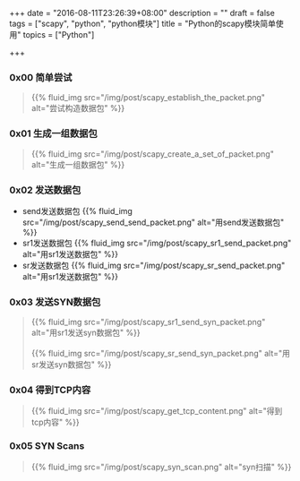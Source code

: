 +++
date = "2016-08-11T23:26:39+08:00"
description = ""
draft = false
tags = ["scapy", "python", "python模块"]
title = "Python的scapy模块简单使用"
topics = ["Python"]

+++

### 0x00 简单尝试
> {{% fluid_img src="/img/post/scapy_establish_the_packet.png" alt="尝试构造数据包" %}}

### 0x01 生成一组数据包
> {{% fluid_img src="/img/post/scapy_create_a_set_of_packet.png" alt="生成一组数据包" %}}

### 0x02 发送数据包
* send发送数据包
{{% fluid_img src="/img/post/scapy_send_send_packet.png" alt="用send发送数据包" %}}
* sr1发送数据包
{{% fluid_img src="/img/post/scapy_sr1_send_packet.png" alt="用sr1发送数据包" %}}
* sr发送数据包
{{% fluid_img src="/img/post/scapy_sr_send_packet.png" alt="用sr1发送数据包" %}}

### 0x03 发送SYN数据包
> {{% fluid_img src="/img/post/scapy_sr1_send_syn_packet.png" alt="用sr1发送syn数据包" %}}
<br /><br />
{{% fluid_img src="/img/post/scapy_sr_send_syn_packet.png" alt="用sr发送syn数据包" %}}

### 0x04 得到TCP内容
> {{% fluid_img src="/img/post/scapy_get_tcp_content.png" alt="得到tcp内容" %}}

### 0x05 SYN Scans
> {{% fluid_img src="/img/post/scapy_syn_scan.png" alt="syn扫描" %}}